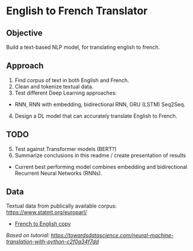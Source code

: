 # English to French Translator
## Objective
Build a text-based NLP model, for translating english to french.

## Approach
1. Find corpus of text in both English and French.
2. Clean and tokenize textual data.
3. Test different Deep Learning approaches:
* RNN, RNN with embedding, bidirectional RNN, GRU (LSTM) Seq2Seq.
4. Design a DL model that can accurately translate English to French.

## TODO
5. Test against Transformer models (BERT?)
6. Summarize conclusions in this readme / create presentation of results
* Current best performing model combines embedding and bidirectional Recurrent Neural Networks (RNNs).

## Data
Textual data from publically available corpus: https://www.statmt.org/europarl/
* [French to English copy](https://www.statmt.org/europarl/v7/fr-en.tgz)

_Based on tutorial: https://towardsdatascience.com/neural-machine-translation-with-python-c2f0a34f7dd_
